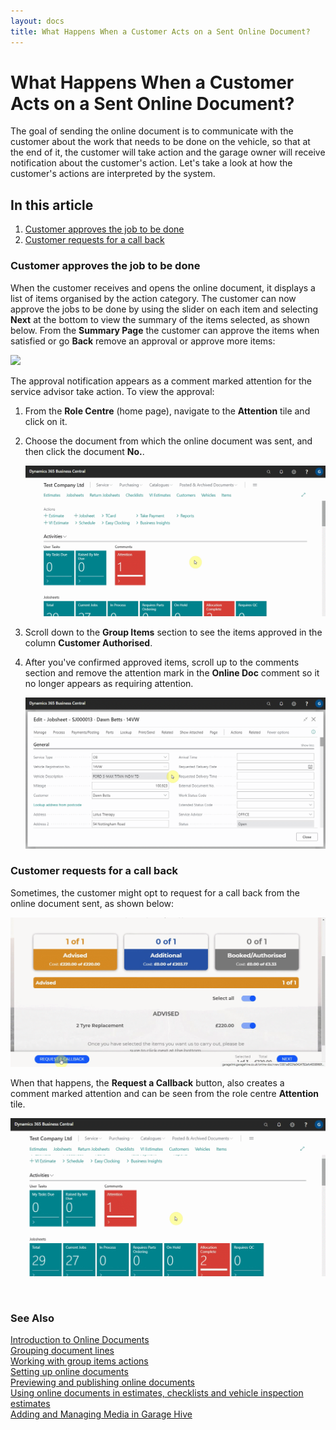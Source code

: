 ```yaml
---
layout: docs
title: What Happens When a Customer Acts on a Sent Online Document? 
---
```


# What Happens When a Customer Acts on a Sent Online Document?

The goal of sending the online document is to communicate with the customer about the work that needs to be done on the vehicle, so that at the end of it, the customer will take action and the garage owner will receive notification about the customer's action. Let's take a look at how the customer's actions are interpreted by the system.

## In this article

1. [Customer approves the job to be done](#customer-approves-the-job-to-be-done)
2. [Customer requests for a call back](#customer-requests-for-a-call-back)

### Customer approves the job to be done
When the customer receives and opens the online document, it displays a list of items organised by the action category. The customer can now approve the jobs to be done by using the slider on each item and selecting **Next** at the bottom to view the summary of the items selected, as shown below. From the **Summary Page** the customer can approve the items when satisfied or go **Back** remove an approval or approve more items:

![](media/garagehive-online-documents-customers-actions1.gif)

The approval notification appears as a comment marked attention for the service advisor take action. To view the approval:
1. From the **Role Centre** (home page), navigate to the **Attention** tile and click on it.
2. Choose the document from which the online document was sent, and then click the document **No.**.

   ![](media/garagehive-online-documents-customers-actions2.gif)

3. Scroll down to the **Group Items** section to see the items approved in the column **Customer Authorised**.
4. After you've confirmed approved items, scroll up to the comments section and remove the attention mark in the **Online Doc** comment so it no longer appears as requiring attention.

   ![](media/garagehive-online-documents-customers-actions3.gif)

### Customer requests for a call back
Sometimes, the customer might opt to request for a call back from the online document sent, as shown below:

![](media/garagehive-online-documents-customers-actions4.gif)

When that happens, the **Request a Callback** button, also creates a comment marked attention and can be seen from the role centre **Attention** tile.

![](media/garagehive-online-documents-customers-actions5.gif)

<br>

### **See Also**

[Introduction to Online Documents](garagehive-online-documents-introduction.html) \
[Grouping document lines](garagehive-group-items-grouping-document-lines.html) \
[Working with group items actions](garagehive-group-items-working-with-group-items-actions.html) \
[Setting up online documents](garagehive-online-documents-setting-up-online-documents.html) \
[Previewing and publishing online documents](garagehive-online-documents-previewing-and-publishing-online-documents.html) \
[Using online documents in estimates, checklists and vehicle inspection estimates](garagehive-online-documents-using-online-documents-in-estimates-checklists-and-vehicle-inspection-estimates.html) \
[Adding and Managing Media in Garage Hive](garagehive-online-documents-adding-and-managing-media.html)
